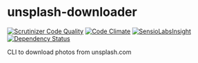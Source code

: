 # unsplash-downloader

[![Scrutinizer Code Quality](https://scrutinizer-ci.com/g/simondubois/unsplash-downloader/badges/quality-score.png?b=master)](https://scrutinizer-ci.com/g/simondubois/unsplash-downloader/?branch=master)
[![Code Climate](https://codeclimate.com/github/simondubois/unsplash-downloader/badges/gpa.svg)](https://codeclimate.com/github/simondubois/unsplash-downloader)
[![SensioLabsInsight](https://insight.sensiolabs.com/projects/4556fb29-ce84-4668-a918-ce4fb39f3083/mini.png)](https://insight.sensiolabs.com/projects/4556fb29-ce84-4668-a918-ce4fb39f3083)
[![Dependency Status](https://www.versioneye.com/user/projects/55fbea3c3ed8940014001309/badge.svg?style=flat)](https://www.versioneye.com/user/projects/55fbea3c3ed8940014001309)

CLI to download photos from unsplash.com

